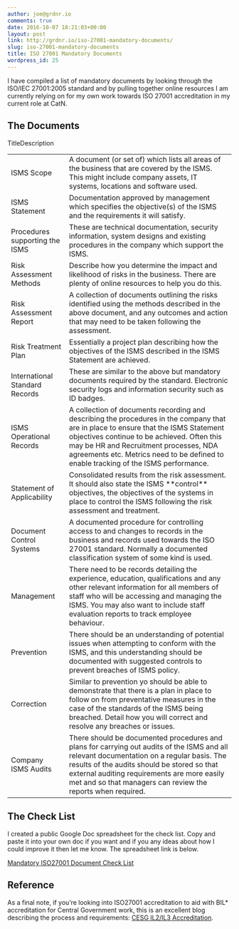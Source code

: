 ```yaml
---
author: joe@grdnr.io
comments: true
date: 2016-10-07 18:21:03+00:00
layout: post
link: http://grdnr.io/iso-27001-mandatory-documents/
slug: iso-27001-mandatory-documents
title: ISO 27001 Mandatory Documents
wordpress_id: 25
---
```


I have compiled a list of mandatory documents by looking through the ISO/IEC 27001:2005 standard and by pulling together online resources I am currently relying on for my own work towards ISO 27001 accreditation in my current role at CatN.




## The Documents



<table border="0" ><tr >TitleDescription</tr><tr >
<td >ISMS Scope
</td>
<td >A document (or set of) which lists all areas of the business that are covered by the ISMS. This might include company assets, IT systems, locations and software used.
</td></tr><tr >
<td >ISMS Statement
</td>
<td >Documentation approved by management which specifies the objective(s) of the ISMS and the requirements it will satisfy.
</td></tr><tr >
<td >Procedures supporting the ISMS
</td>
<td >These are technical documentation, security information, system designs and existing procedures in the company which support the ISMS.
</td></tr><tr >
<td >Risk Assessment Methods
</td>
<td >Describe how you determine the impact and likelihood of risks in the business. There are plenty of online resources to help you do this.
</td></tr><tr >
<td >Risk Assessment Report
</td>
<td >A collection of documents outlining the risks identified using the methods described in the above document, and any outcomes and action that may need to be taken following the assessment.
</td></tr><tr >
<td >Risk Treatment Plan
</td>
<td >Essentially a project plan describing how the objectives of the ISMS described in the ISMS Statement are achieved.
</td></tr><tr >
<td >International Standard Records
</td>
<td >These are similar to the above but mandatory documents required by the standard. Electronic security logs and information security such as ID badges.
</td></tr><tr >
<td >ISMS Operational Records
</td>
<td >A collection of documents recording and describing the procedures in the company that are in place to ensure that the ISMS Statement objectives continue to be achieved. Often this may be HR and Recruitment processes, NDA agreements etc. Metrics need to be defined to enable tracking of the ISMS performance.
</td></tr><tr >
<td >Statement of Applicability
</td>
<td >Consolidated results from the risk assessment. It should also state the ISMS **control** objectives, the objectives of the systems in place to control the ISMS following the risk assessment and treatment.
</td></tr><tr >
<td >Document Control Systems
</td>
<td >A documented procedure for controlling access to and changes to records in the business and records used towards the ISO 27001 standard. Normally a documented classification system of some kind is used.
</td></tr><tr >
<td >Management
</td>
<td >There need to be records detailing the experience, education, qualifications and any other relevant information for all members of staff who will be accessing and managing the ISMS. You may also want to include staff evaluation reports to track employee behaviour.
</td></tr><tr >
<td >Prevention
</td>
<td >There should be an understanding of potential issues when attempting to conform with the ISMS, and this understanding should be documented with suggested controls to prevent breaches of ISMS policy.
</td></tr><tr >
<td >Correction
</td>
<td >Similar to prevention yo should be able to demonstrate that there is a plan in place to follow on from preventative measures in the case of the standards of the ISMS being breached. Detail how you will correct and resolve any breaches or issues.
</td></tr><tr >
<td >Company ISMS Audits
</td>
<td >There should be documented procedures and plans for carrying out audits of the ISMS and all relevant documentation on a regular basis. The results of the audits should be stored so that external auditing requirements are more easily met and so that managers can review the reports when required.
</td></tr></table>  



## The Check List





I created a public Google Doc spreadsheet for the check list. Copy and paste it into your own doc if you want and if you any ideas about how I could improve it then let me know. The spreadsheet link is below.





[Mandatory ISO27001 Document Check List](https://docs.google.com/spreadsheet/ccc?key=0ArwzjAXHegz7dDdoU1lGdXVJZzhvQjBjVlp0dDY1RUE)





## Reference





As a final note, if you’re looking into ISO27001 accreditation to aid with BIL* accreditation for Central Government work, this is an excellent blog describing the process and requirements: [CESG IL2/IL3 Accreditation](http://interweave-consulting.blogspot.co.uk/2010/10/cesg-il2il3-accreditation-224-334.html).
